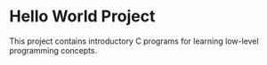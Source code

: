 # Hello World Project

This project contains introductory C programs for learning low-level programming concepts.
